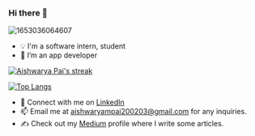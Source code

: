 ### Hi there 👋

![1653036064607](https://user-images.githubusercontent.com/60896791/182295287-4ebd9f62-77d2-4fef-b083-35dd9e5f8667.jpg)

- 💡 I'm a software intern, student
- 🔭 I’m an app developer 

<a href="https://github.com/AishwaryaPai20/github-readme-streak-stats">

<img title="🔥 Get streak stats for your profile at git.io/streak-stats" alt="Aishwarya Pai's streak" src="https://github-readme-streak-stats.herokuapp.com/?user=AishwaryaPai20&theme=black-ice&hide_border=true&stroke=0000&background=060A0CD0"/>

</a>



[![Top Langs](https://github-readme-stats.vercel.app/api/top-langs/?username=AishwaryaPai20&theme=radical)](https://github.com/AishwaryaPai20/github-readme-stats)


 
- 🐧 Connect with me on [LinkedIn](https://www.linkedin.com/in/ashpi20/)
- 📫 Email me at aishwaryampai200203@gmail.com for any inquiries.
- ✍️ Check out my [Medium](https://medium.com/@aishwaryampai200203) profile where I write some articles.
